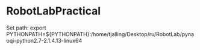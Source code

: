 # RobotLabPractical


Set path:
export  PYTHONPATH=${PYTHONPATH}:/home/tjalling/Desktop/ru/RobotLab/pynaoqi-python2.7-2.1.4.13-linux64
